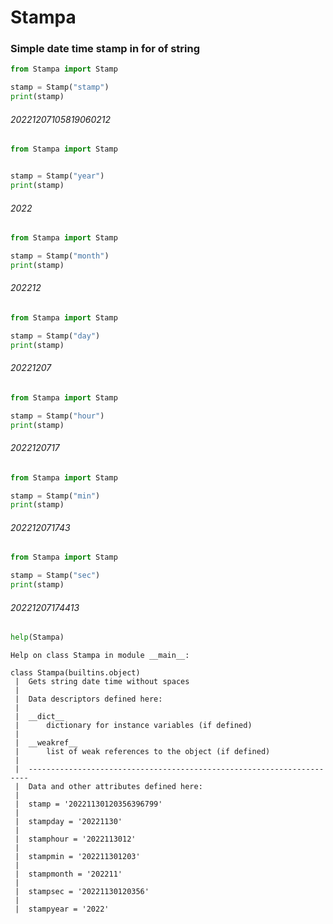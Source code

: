 # Stampa
### Simple date time stamp in for of string


```python
from Stampa import Stamp

stamp = Stamp("stamp")
print(stamp)
```
######  20221207105819060212


```python
from Stampa import Stamp


stamp = Stamp("year")
print(stamp)
```
###### 2022

```python
from Stampa import Stamp

stamp = Stamp("month")
print(stamp)
```
###### 202212

```python
from Stampa import Stamp

stamp = Stamp("day")
print(stamp)
```
######  20221207

```python
from Stampa import Stamp

stamp = Stamp("hour")
print(stamp)
```
######  2022120717

```python
from Stampa import Stamp

stamp = Stamp("min")
print(stamp)
```
######  202212071743


```python
from Stampa import Stamp

stamp = Stamp("sec")
print(stamp)
```
######  20221207174413


```python
help(Stampa)
```
```
Help on class Stampa in module __main__:

class Stampa(builtins.object)
 |  Gets string date time without spaces
 |  
 |  Data descriptors defined here:
 |  
 |  __dict__
 |      dictionary for instance variables (if defined)
 |  
 |  __weakref__
 |      list of weak references to the object (if defined)
 |  
 |  ----------------------------------------------------------------------
 |  Data and other attributes defined here:
 |  
 |  stamp = '20221130120356396799'
 |  
 |  stampday = '20221130'
 |  
 |  stamphour = '2022113012'
 |  
 |  stampmin = '202211301203'
 |  
 |  stampmonth = '202211'
 |  
 |  stampsec = '20221130120356'
 |  
 |  stampyear = '2022'
```
